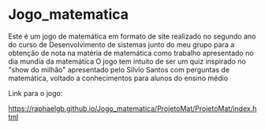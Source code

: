 # Jogo_matematica

Este é um jogo de matemática em formato de site realizado no segundo ano do curso de Desenvolvimento de sistemas junto do meu grupo para a obtenção de nota na matéria de matemática como trabalho apresentado no dia mundia da matemática
O jogo tem intuito de ser um quiz inspirado no "show do milhão" apresentado pelo Silvio Santos com perguntas de matemática, voltado a conhecimentos para alunos do ensino médio

Link para o jogo: 

https://raphaelgb.github.io/Jogo_matematica/ProjetoMat/ProjetoMat/index.html
